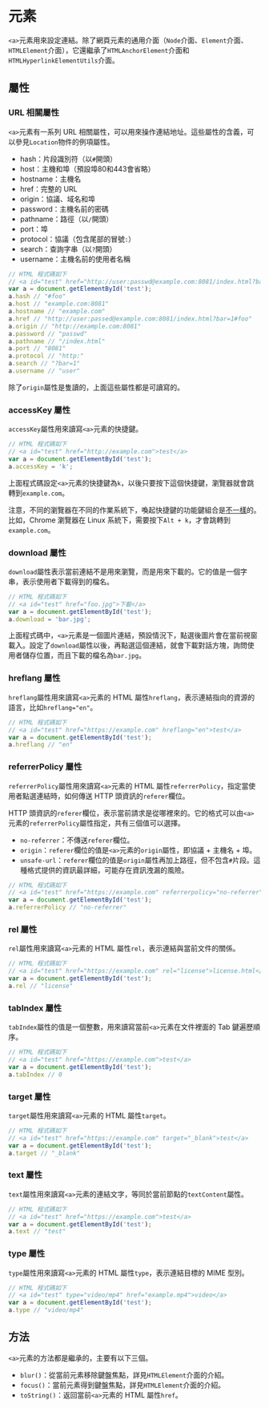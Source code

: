 # <a> 元素

`<a>`元素用來設定連結。除了網頁元素的通用介面（`Node`介面、`Element`介面、`HTMLElement`介面），它還繼承了`HTMLAnchorElement`介面和`HTMLHyperlinkElementUtils`介面。

## 屬性

### URL 相關屬性

`<a>`元素有一系列 URL 相關屬性，可以用來操作連結地址。這些屬性的含義，可以參見`Location`物件的例項屬性。

- hash：片段識別符（以`#`開頭）
- host：主機和埠（預設埠80和443會省略）
- hostname：主機名
- href：完整的 URL
- origin：協議、域名和埠
- password：主機名前的密碼
- pathname：路徑（以`/`開頭）
- port：埠
- protocol：協議（包含尾部的冒號`:`）
- search：查詢字串（以`?`開頭）
- username：主機名前的使用者名稱

```javascript
// HTML 程式碼如下
// <a id="test" href="http://user:passwd@example.com:8081/index.html?bar=1#foo">test</a>
var a = document.getElementById('test');
a.hash // "#foo"
a.host // "example.com:8081"
a.hostname // "example.com"
a.href // "http://user:passed@example.com:8081/index.html?bar=1#foo"
a.origin // "http://example.com:8081"
a.password // "passwd"
a.pathname // "/index.html"
a.port // "8081"
a.protocol // "http:"
a.search // "?bar=1"
a.username // "user"
```

除了`origin`屬性是隻讀的，上面這些屬性都是可讀寫的。

### accessKey 屬性

`accessKey`屬性用來讀寫`<a>`元素的快捷鍵。

```javascript
// HTML 程式碼如下
// <a id="test" href="http://example.com">test</a>
var a = document.getElementById('test');
a.accessKey = 'k';
```

上面程式碼設定`<a>`元素的快捷鍵為`k`，以後只要按下這個快捷鍵，瀏覽器就會跳轉到`example.com`。

注意，不同的瀏覽器在不同的作業系統下，喚起快捷鍵的功能鍵組合是[不一樣](https://developer.mozilla.org/en-US/docs/Web/HTML/Global_attributes/accesskey)的。比如，Chrome 瀏覽器在 Linux 系統下，需要按下`Alt + k`，才會跳轉到`example.com`。

### download 屬性

`download`屬性表示當前連結不是用來瀏覽，而是用來下載的。它的值是一個字串，表示使用者下載得到的檔名。

```javascript
// HTML 程式碼如下
// <a id="test" href="foo.jpg">下載</a>
var a = document.getElementById('test');
a.download = 'bar.jpg';
```

上面程式碼中，`<a>`元素是一個圖片連結，預設情況下，點選後圖片會在當前視窗載入。設定了`download`屬性以後，再點選這個連結，就會下載對話方塊，詢問使用者儲存位置，而且下載的檔名為`bar.jpg`。

### hreflang 屬性

`hreflang`屬性用來讀寫`<a>`元素的 HTML 屬性`hreflang`，表示連結指向的資源的語言，比如`hreflang="en"`。

```javascript
// HTML 程式碼如下
// <a id="test" href="https://example.com" hreflang="en">test</a>
var a = document.getElementById('test');
a.hreflang // "en"
```

### referrerPolicy 屬性

`referrerPolicy`屬性用來讀寫`<a>`元素的 HTML 屬性`referrerPolicy`，指定當使用者點選連結時，如何傳送 HTTP 頭資訊的`referer`欄位。

HTTP 頭資訊的`referer`欄位，表示當前請求是從哪裡來的。它的格式可以由`<a>`元素的`referrerPolicy`屬性指定，共有三個值可以選擇。

- `no-referrer`：不傳送`referer`欄位。
- `origin`：`referer`欄位的值是`<a>`元素的`origin`屬性，即協議 + 主機名 + 埠。
- `unsafe-url`：`referer`欄位的值是`origin`屬性再加上路徑，但不包含`#`片段。這種格式提供的資訊最詳細，可能存在資訊洩漏的風險。

```javascript
// HTML 程式碼如下
// <a id="test" href="https://example.com" referrerpolicy="no-referrer">test</a>
var a = document.getElementById('test');
a.referrerPolicy // "no-referrer"
```

### rel 屬性

`rel`屬性用來讀寫`<a>`元素的 HTML 屬性`rel`，表示連結與當前文件的關係。

```javascript
// HTML 程式碼如下
// <a id="test" href="https://example.com" rel="license">license.html</a>
var a = document.getElementById('test');
a.rel // "license"
```

### tabIndex 屬性

`tabIndex`屬性的值是一個整數，用來讀寫當前`<a>`元素在文件裡面的 Tab 鍵遍歷順序。

```javascript
// HTML 程式碼如下
// <a id="test" href="https://example.com">test</a>
var a = document.getElementById('test');
a.tabIndex // 0
```

### target 屬性

`target`屬性用來讀寫`<a>`元素的 HTML 屬性`target`。

```javascript
// HTML 程式碼如下
// <a id="test" href="https://example.com" target="_blank">test</a>
var a = document.getElementById('test');
a.target // "_blank"
```

### text 屬性

`text`屬性用來讀寫`<a>`元素的連結文字，等同於當前節點的`textContent`屬性。

```javascript
// HTML 程式碼如下
// <a id="test" href="https://example.com">test</a>
var a = document.getElementById('test');
a.text // "test"
```

### type 屬性

`type`屬性用來讀寫`<a>`元素的 HTML 屬性`type`，表示連結目標的 MIME 型別。

```javascript
// HTML 程式碼如下
// <a id="test" type="video/mp4" href="example.mp4">video</a>
var a = document.getElementById('test');
a.type // "video/mp4"
```

## 方法

`<a>`元素的方法都是繼承的，主要有以下三個。

- `blur()`：從當前元素移除鍵盤焦點，詳見`HTMLElement`介面的介紹。
- `focus()`：當前元素得到鍵盤焦點，詳見`HTMLElement`介面的介紹。
- `toString()`：返回當前`<a>`元素的 HTML 屬性`href`。
